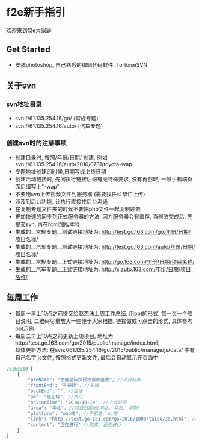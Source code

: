 # f2e新手指引  
欢迎来到f2e大家庭  
## Get Started
- 安装photoshop, 自己熟悉的编辑代码软件, TortoiseSVN  

## 关于svn  

### svn地址目录
- svn://61.135.254.16/go/ (常规专题)  
- svn://61.135.254.16/auto/ (汽车专题)

### 创建svn时的注意事项
- 创建目录时, 按照/年份/日期/ 创建, 例如svn://61.135.254.16/auto/2016/0731/toyota-wap  
- 专题地址创建的时候,日期写成上线日期  
- 创建活动链接时, 先问执行链接后缀有无特殊要求, 没有再创建, 一般手机端页面后缀写上"-wap"  
- 不要用svn上传视频文件到服务器 (需要找任科帮忙上传)  
- 涉及到后台功能, 让执行直接找后台沟通  
- 在复制专题文件夹的时候不要把php文件一起复制过去  
- 更加快速的同步到正式服务器的方法: 因为服务器会有缓存, 当修改完成后, 先提交svn, 再在html加版本号  
- 生成的__常规专题__测试链接地址为: http://test.go.163.com/go/年份/日期/项目名称/  
- 生成的__汽车专题__测试链接地址为: http://test.go.163.com/auto/年份/日期/项目名称/
- 生成的__常规专题__正式链接地址为: http://go.163.com/年份/日期/项目名称/  
- 生成的__汽车专题__正式链接地址为: http://s.auto.163.com/年份/日期/项目名称/  

## 每周工作
- 每周一早上10点之前提交给赵杰沫上周工作总结, 用ppt的形式, 每一页一个项目说明, 二维码尽量放大一些便于大家扫描, 链接做成可点击的形式, 具体参考ppt示例  
- 每周二早上10点之前更新上周项目, 地址为http://test.go.163.com/go/2015/public/manage/index.html,  
具体更新方法: 在svn://61.135.254.16/go/2015/public/manage/js/data/ 中有自己名字.js文件, 按照格式更新文件, 最后会自动显示在页面中  
```js
20161010:[
	{
		"proName": "态度星际趴预热插画全景", //项目名称
		"frontEnd": "孔德建", //前端
		"backEnd": "", //后端
		"pm": "赵艺婷", //执行
		"onlineTime": "2016-10-14", //上线时间
		"area": "华北", //项目归属地(华北, 华东, 华南)
		"platform": "wap端", //手机端, pc端
		"link": "http://test.go.163.com/go/2016/1008/taidu/3d.html", //项目地址
		"content": "正在进行" //完成, 正在进行
	}
]
```
